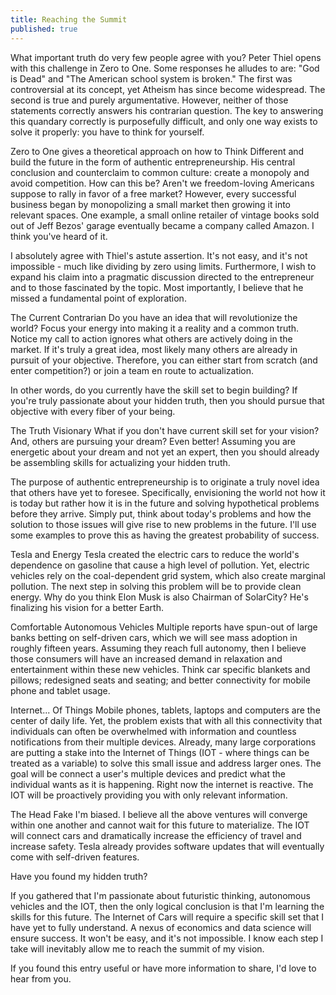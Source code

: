 ```yaml
---
title: Reaching the Summit
published: true
---
```


What important truth do very few people agree with you?
Peter Thiel opens with this challenge in Zero to One. Some responses he alludes to are: "God is Dead" and "The American school system is broken." The first was controversial at its concept, yet Atheism has since become widespread. The second is true and purely argumentative. However, neither of those statements correctly answers his contrarian question. The key to answering this quandary correctly is purposefully difficult, and only one way exists to solve it properly: you have to think for yourself.

Zero to One gives a theoretical approach on how to Think Different and build the future in the form of authentic entrepreneurship. His central conclusion and counterclaim to common culture: create a monopoly and avoid competition. How can this be? Aren't we freedom-loving Americans suppose to rally in favor of a free market? However, every successful business began by monopolizing a small market then growing it into relevant spaces. One example, a small online retailer of vintage books sold out of Jeff Bezos' garage eventually became a company called Amazon. I think you've heard of it.

I absolutely agree with Thiel's astute assertion. It's not easy, and it's not impossible - much like dividing by zero using limits. Furthermore, I wish to expand his claim into a pragmatic discussion directed to the entrepreneur and to those fascinated by the topic. Most importantly, I believe that he missed a fundamental point of exploration.

The Current Contrarian
Do you have an idea that will revolutionize the world? Focus your energy into making it a reality and a common truth. Notice my call to action ignores what others are actively doing in the market. If it's truly a great idea, most likely many others are already in pursuit of your objective. Therefore, you can either start from scratch (and enter competition?) or join a team en route to actualization.

In other words, do you currently have the skill set to begin building? If you're truly passionate about your hidden truth, then you should pursue that objective with every fiber of your being.

The Truth Visionary
What if you don't have current skill set for your vision? And, others are pursuing your dream? Even better! Assuming you are energetic about your dream and not yet an expert, then you should already be assembling skills for actualizing your hidden truth.

The purpose of authentic entrepreneurship is to originate a truly novel idea that others have yet to foresee. Specifically, envisioning the world not how it is today but rather how it is in the future and solving hypothetical problems before they arrive. Simply put, think about today's problems and how the solution to those issues will give rise to new problems in the future. I'll use some examples to prove this as having the greatest probability of success.

Tesla and Energy
Tesla created the electric cars to reduce the world's dependence on gasoline that cause a high level of pollution. Yet, electric vehicles rely on the coal-dependent grid system, which also create marginal pollution. The next step in solving this problem will be to provide clean energy. Why do you think Elon Musk is also Chairman of SolarCity? He's finalizing his vision for a better Earth.

Comfortable Autonomous Vehicles
Multiple reports have spun-out of large banks betting on self-driven cars, which we will see mass adoption in roughly fifteen years. Assuming they reach full autonomy, then I believe those consumers will have an increased demand in relaxation and entertainment within these new vehicles. Think car specific blankets and pillows; redesigned seats and seating; and better connectivity for mobile phone and tablet usage.

Internet... Of Things
Mobile phones, tablets, laptops and computers are the center of daily life. Yet, the problem exists that with all this connectivity that individuals can often be overwhelmed with information and countless notifications from their multiple devices. Already, many large corporations are putting a stake into the Internet of Things (IOT - where things can be treated as a variable) to solve this small issue and address larger ones. The goal will be connect a user's multiple devices and predict what the individual wants as it is happening. Right now the internet is reactive. The IOT will be proactively providing you with only relevant information.

The Head Fake
I'm biased. I believe all the above ventures will converge within one another and cannot wait for this future to materialize. The IOT will connect cars and dramatically increase the efficiency of travel and increase safety. Tesla already provides software updates that will eventually come with self-driven features. 

Have you found my hidden truth?

If you gathered that I'm passionate about futuristic thinking, autonomous vehicles and the IOT, then the only logical conclusion is that I'm learning the skills for this future. The Internet of Cars will require a specific skill set that I have yet to fully understand. A nexus of economics and data science will ensure success. It won't be easy, and it's not impossible. I know each step I take will inevitably allow me to reach the summit of my vision.

If you found this entry useful or have more information to share, I'd love to hear from you.